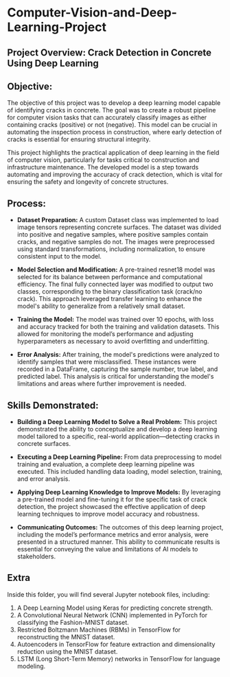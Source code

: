 # Computer-Vision-and-Deep-Learning-Project

## Project Overview: Crack Detection in Concrete Using Deep Learning
## Objective:
The objective of this project was to develop a deep learning model capable of identifying cracks in concrete. The goal was to create a robust pipeline for computer vision tasks that can accurately classify images as either containing cracks (positive) or not (negative). This model can be crucial in automating the inspection process in construction, where early detection of cracks is essential for ensuring structural integrity.

This project highlights the practical application of deep learning in the field of computer vision, particularly for tasks critical to construction and infrastructure maintenance. The developed model is a step towards automating and improving the accuracy of crack detection, which is vital for ensuring the safety and longevity of concrete structures.

## Process:

- **Dataset Preparation:**
A custom Dataset class was implemented to load image tensors representing concrete surfaces. The dataset was divided into positive and negative samples, where positive samples contain cracks, and negative samples do not. The images were preprocessed using standard transformations, including normalization, to ensure consistent input to the model.

- **Model Selection and Modification:**
A pre-trained resnet18 model was selected for its balance between performance and computational efficiency. The final fully connected layer was modified to output two classes, corresponding to the binary classification task (crack/no crack). This approach leveraged transfer learning to enhance the model's ability to generalize from a relatively small dataset.

- **Training the Model:**
The model was trained over 10 epochs, with loss and accuracy tracked for both the training and validation datasets. This allowed for monitoring the model’s performance and adjusting hyperparameters as necessary to avoid overfitting and underfitting.

- **Error Analysis:**
After training, the model's predictions were analyzed to identify samples that were misclassified. These instances were recorded in a DataFrame, capturing the sample number, true label, and predicted label. This analysis is critical for understanding the model's limitations and areas where further improvement is needed.

## Skills Demonstrated:

- **Building a Deep Learning Model to Solve a Real Problem:**
This project demonstrated the ability to conceptualize and develop a deep learning model tailored to a specific, real-world application—detecting cracks in concrete surfaces.

- **Executing a Deep Learning Pipeline:**
From data preprocessing to model training and evaluation, a complete deep learning pipeline was executed. This included handling data loading, model selection, training, and error analysis.

- **Applying Deep Learning Knowledge to Improve Models:**
By leveraging a pre-trained model and fine-tuning it for the specific task of crack detection, the project showcased the effective application of deep learning techniques to improve model accuracy and robustness.

- **Communicating Outcomes:**
The outcomes of this deep learning project, including the model’s performance metrics and error analysis, were presented in a structured manner. This ability to communicate results is essential for conveying the value and limitations of AI models to stakeholders.

## Extra

Inside this folder, you will find several Jupyter notebook files, including:

1. A Deep Learning Model using Keras for predicting concrete strength.
2. A Convolutional Neural Network (CNN) implemented in PyTorch for classifying the Fashion-MNIST dataset.
3. Restricted Boltzmann Machines (RBMs) in TensorFlow for reconstructing the MNIST dataset.
4. Autoencoders in TensorFlow for feature extraction and dimensionality reduction using the MNIST dataset.
5. LSTM (Long Short-Term Memory) networks in TensorFlow for language modeling.

